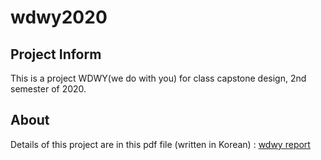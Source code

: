 # wdwy2020

## Project Inform
This is a project WDWY(we do with you) for class capstone design, 2nd semester of 2020.

## About
Details of this project are in this pdf file (written in Korean)
: [wdwy report](report.pdf) 
